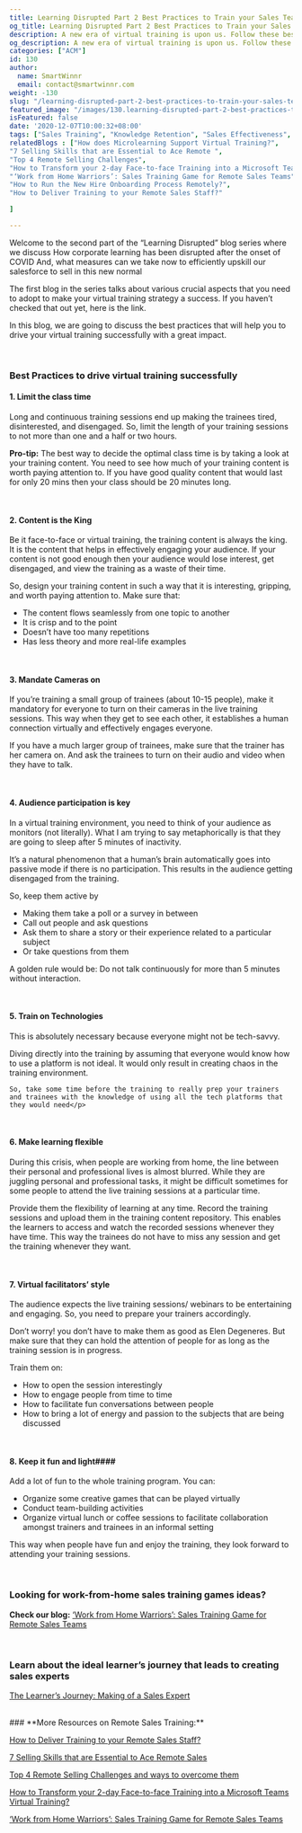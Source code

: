 ```yaml
---
title: Learning Disrupted Part 2 Best Practices to Train your Sales Team in this Post-pandemic Virtual World
og_title: Learning Disrupted Part 2 Best Practices to Train your Sales Team in this Post-pandemic Virtual World
description: A new era of virtual training is upon us. Follow these best practices to efficiently train your sales team in this post-pandemic virtual world
og_description: A new era of virtual training is upon us. Follow these best practices to efficiently train your sales team in this post-pandemic virtual world 
categories: ["ACM"]
id: 130
author:
  name: SmartWinnr
  email: contact@smartwinnr.com
weight: -130
slug: "/learning-disrupted-part-2-best-practices-to-train-your-sales-team-in-this-post-pandemic-virtual-world"
featured_image: "/images/130.learning-disrupted-part-2-best-practices-to-train-your-sales-team-in-this-post-pandemic-virtual-world.jpg"
isFeatured: false
date: '2020-12-07T10:00:32+08:00'
tags: ["Sales Training", "Knowledge Retention", "Sales Effectiveness", "Employee Engagement"]
relatedBlogs : ["How does Microlearning Support Virtual Training?",
"7 Selling Skills that are Essential to Ace Remote ",
"Top 4 Remote Selling Challenges",
"How to Transform your 2-day Face-to-face Training into a Microsoft Teams Virtual Training?",
"‘Work from Home Warriors’: Sales Training Game for Remote Sales Teams",
"How to Run the New Hire Onboarding Process Remotely?",
"How to Deliver Training to your Remote Sales Staff?"

]

---
```

Welcome to the second part of the “Learning Disrupted” blog series where we discuss
How corporate learning has been disrupted after the onset of COVID
And, what measures can we take now to efficiently upskill our salesforce to sell in this new normal

The first blog in the series talks about various crucial aspects that you need to adopt to make your virtual training strategy a success. If you haven’t checked that out yet, here is the link.
 
In this blog, we are going to discuss the best practices that will help you to drive your virtual training successfully with a great impact.

<br>

<h3><b>Best Practices to drive virtual training successfully</b></h3>


#### **1. Limit the class time**

Long and continuous training sessions end up making the trainees tired, disinterested, and disengaged. So, limit the length of your training sessions to not more than one and a half or two hours.

<div class="ml_pro_tip ml-margin-top20 ml-margin-bottom20">
  <p>
   <b>Pro-tip:</b> The best way to decide the optimal class time is by taking a look at your training content. You need to see how much of your training content is worth paying attention to. If you have good quality content that would last for only 20 mins then your class should be 20 minutes long.
  </p>  
</div>

<br>

#### **2. Content is the King**

Be it face-to-face or virtual training, the training content is always the king. It is the content that helps in effectively engaging your audience. If your content is not good enough then your audience would lose interest, get disengaged, and view the training as a waste of their time. 

<div class="ml_special_div_blog ml-margin-bottom10">
  <div class="ml_special_div_blog_content ml-margin-top10 ml-margin-bottom10">
      <p>So, design your training content in such a way that it is interesting, gripping, and worth paying attention to. Make sure that:
        <ul>
          <li>The content flows seamlessly from one topic to another</li>
          <li>It is crisp and to the point</li>
          <li>Doesn’t have too many repetitions</li>
          <li> Has less theory and more real-life examples </li>
        </ul>
      </p>
    </div>
  </div>

<br>

#### **3. Mandate Cameras on**

<div class="ml_special_div_blog ml-margin-bottom10">
  <div class="ml_special_div_blog_content ml-margin-top10 ml-margin-bottom10">
    <p>If you’re training a small group of trainees (about 10-15 people), make it mandatory for everyone to turn on their cameras in the live training sessions. This way when they get to see each other, it establishes a human connection virtually and effectively engages everyone.
    </p>
</div>
</div>

If you have a much larger group of trainees, make sure that the trainer has her camera on. And ask the trainees to turn on their audio and video when they have to talk.

<br>

#### **4. Audience participation is key**
In a virtual training environment, you need to think of your audience as monitors (not literally). What I am trying to say metaphorically is that they are going to sleep after 5 minutes of inactivity. 

It’s a natural phenomenon that a human’s brain automatically goes into passive mode if there is no participation. This results in the audience getting disengaged from the training. 


<div class="ml_special_div_blog ml-margin-bottom10">
  <div class="ml_special_div_blog_content ml-margin-top10 ml-margin-bottom10">
      <p>So, keep them active by 
      <ul>
      <li>Making them take a poll or a survey in between </li>
      <li>Call out people and ask questions</li>
      <li>Ask them to share a story or their experience related to a particular subject </li>
      <li>Or take questions from them </li>
      </ul>
      A golden rule would be: Do not talk continuously for more than 5 minutes without interaction.
      </p>
</div>
</div>

<br>

#### **5. Train on Technologies** 
This is absolutely necessary because everyone might not be tech-savvy. 


<div class="ml_special_div_blog ml-margin-bottom10">
  <div class="ml_special_div_blog_content ml-margin-top10 ml-margin-bottom10">
    <p>Diving directly into the training by assuming that everyone would know how to use a platform is not ideal. It would only result in creating chaos in the training environment. 

    So, take some time before the training to really prep your trainers and trainees with the knowledge of using all the tech platforms that they would need</p>
</div>
</div>

<br>

#### **6. Make learning flexible**

During this crisis, when people are working from home, the line between their personal and professional lives is almost blurred. While they are juggling personal and professional tasks, it might be difficult sometimes for some people to attend the live training sessions at a particular time.


<div class="ml_special_div_blog ml-margin-bottom10">
  <div class="ml_special_div_blog_content ml-margin-top10 ml-margin-bottom10">
   <p> Provide them the flexibility of learning at any time. Record the training sessions and upload them in the training content repository. This enables the learners to access and watch the recorded sessions whenever they have time. This way the trainees do not have to miss any session and get the training whenever they want.
   </p>
</div>
</div>

<br>

#### **7. Virtual facilitators’ style** 

The audience expects the live training sessions/ webinars to be entertaining and engaging. So, you need to prepare your trainers accordingly. 

Don’t worry! you don’t have to make them as good as Elen Degeneres. But make sure that they can hold the attention of people for as long as the training session is in progress. 

<div class="ml_special_div_blog ml-margin-bottom10">
  <div class="ml_special_div_blog_content ml-margin-top10 ml-margin-bottom10">
  <p>
    Train them on:
    <ul>
    <li>How to open the session interestingly</li>
   <li> How to engage people from time to time</li>
   <li> How to facilitate fun conversations between people</li>
   <li>How to bring a lot of energy and passion to the subjects that are being discussed</li>
    </ul>
    </p>
 </div>
</div>    

<br>

#### **8. Keep it fun and light**####
<div class="ml_special_div_blog ml-margin-bottom10">
  <div class="ml_special_div_blog_content ml-margin-top10 ml-margin-bottom10">
  <p>
Add a lot of fun to the whole training program. You can: 
<ul>
 <li>Organize some creative games that can be played virtually  </li>
 <li>Conduct team-building activities</li>
 <li>Organize virtual lunch or coffee sessions to facilitate collaboration amongst trainers and trainees in an informal setting</li>
</ul>
This way when people have fun and enjoy the training, they look forward to attending your training sessions.

   </p>
 </div>
</div>    

<br>

### **Looking for work-from-home sales training games ideas?**

**Check our blog:** <a href="https://smartwinnr.com/post/work-from-home-warriors-sales-training-game-for-remote-sales-teams/" target="_blank">‘Work from Home Warriors’: Sales Training Game for Remote Sales Teams</a>

<br>


### **Learn about the ideal learner’s journey that leads to creating sales experts**

<a href="https://smartwinnr.com/post/learners-journey-making-of-a-sales-expert/" target="_blank">The Learner’s Journey: Making of a Sales Expert</a>

<br>
### **More Resources on Remote Sales Training:**

<a href="" target="_blank">How to Deliver Training to your Remote Sales Staff?</a>
<br>

<a href="" target="_blank">7 Selling Skills that are Essential to Ace Remote Sales</a>
<br>

<a href="" target="_blank">Top 4 Remote Selling Challenges and ways to overcome them</a>
<br>

<a href="" target="_blank">How to Transform your 2-day Face-to-face Training into a Microsoft Teams Virtual Training?</a>

<a href="https://smartwinnr.com/post/work-from-home-warriors-sales-training-game-for-remote-sales-teams/" target="_blank">‘Work from Home Warriors’: Sales Training Game for Remote Sales Teams</a>